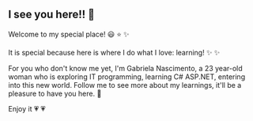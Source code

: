 ## I see you here!! 👋

Welcome to my special place!  :smiley:  :star:  :sparkles:

It is special because here is where I do what I love: learning!  :sparkles:  :sparkles:

For you who don't know me yet, I'm Gabriela Nascimento, a 23 year-old woman who is exploring IT programming, learning C# ASP.NET, entering into this new world.
Follow me to see more about my learnings, it'll be a pleasure to have you here.  :dizzy: 

Enjoy it  :heartpulse:  :heartpulse: 
